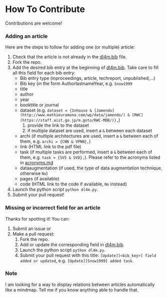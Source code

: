 # How To Contribute

Contributions are welcome!

### Adding an article

Here are the steps to follow for adding one (or multiple) article:
1. Check that the article is not already in the [dl4m.bib](dl4m.bib) file.
2. Fork the repo.
3. Add the desired bib entry at the beginning of [dl4m.bib](dl4m.bib). Take care to fill all this field for each bib entry:
    - Bib entry type (inproceedings, article, techreport, unpublished,...)
    - Bib key (in the form AuthorlastnameYear, e.g. `Snow1999`
    - title
    - author
    - year
    - booktitle or journal
    - dataset (e.g. `dataset = {Inhouse & [Jamendo](http://www.mathieuramona.com/wp/data/jamendo/) & [RWC](https://staff.aist.go.jp/m.goto/RWC-MDB/)},`)
        1. provide the link to the dataset  
        2. if multiple dataset are used, insert a ` & ` between each dataset
    - archi (if multiple architectures are used, insert a ` & ` between each of them, e.g. `archi = {CNN & VPNN},`)
    - link (HTML link to the pdf file)
    - task (if multiple tasks are performed, insert a ` & ` between each of them, e.g. `task = {SVS & SVD},`). Please refer to the acronyms listed in [acronyms.md](acronyms.md)
    - dataaugmentation (if used, the type of data augmentation technique, otherwise `No`)
    - pages (if available)
    - code (HTML link to the code if available, `No` instead)
4. Launch the python script `python dl4m.py`.
5. Submit your pull request!

### Missing or incorrect field for an article

Thanks for spotting it! You can:
1. Submit an issue or
2. Make a pull request:
    1. Fork the repo.
    2. Add or update the corresponding field in [dl4m.bib](dl4m.bib).
    3. Launch the python script `python dl4m.py`.
    4. Submit your pull request with this title: `[Update][<bib_key>] field added or updated`, e.g. `[Update][Snow1999] added task`.

### Note

I am looking for a way to display relations between articles automatically like a mindmap. Tell me if you know anything able to handle that.

